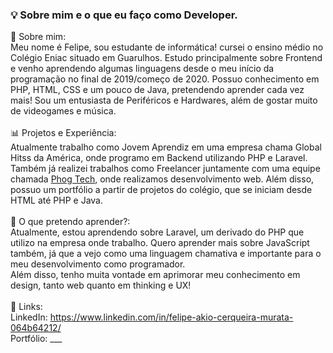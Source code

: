 ###  💡 Sobre mim e o que eu faço como Developer.
🤔 Sobre mim: <br>
Meu nome é Felipe, sou estudante de informática! cursei o ensino médio no Colégio Eniac situado em Guarulhos. Estudo principalmente sobre Frontend e venho aprendendo algumas linguagens desde o meu início da programação no final de 2019/começo de 2020. Possuo conhecimento em PHP, HTML, CSS e um pouco de Java, pretendendo aprender cada vez mais! Sou um entusiasta de Periféricos e Hardwares, além de gostar muito de videogames e música. <br><br>
📊 Projetos e Experiência: <br>
Atualmente trabalho como Jovem Aprendiz em uma empresa chama Global Hitss da América, onde programo em Backend utilizando PHP e Laravel.<br>
Também já realizei trabalhos como Freelancer juntamente com uma equipe chamada <a href="https://phogtech.vercel.app">Phog Tech</a>, onde realizamos desenvolvimento web. Além disso, possuo um portfólio a partir de projetos do colégio, que se iniciam desde HTML até PHP e Java. <br><br>
🌱 O que pretendo aprender?: <br>
Atualmente, estou aprendendo sobre Laravel, um derivado do PHP que utilizo na empresa onde trabalho. Quero aprender mais sobre JavaScript também, já que a vejo como uma linguagem chamativa e importante para o meu desenvolvimento como programador. <br>
Além disso, tenho muita vontade em aprimorar meu conhecimento em design, tanto web quanto em thinking e UX!<br><br>
📍 Links: <br>
LinkedIn: https://www.linkedin.com/in/felipe-akio-cerqueira-murata-064b64212/ <br>
Portfólio: ___
